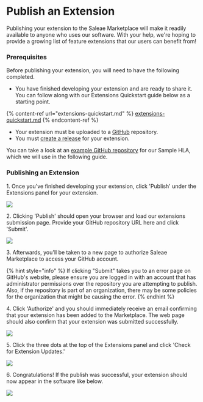 # Publish an Extension

Publishing your extension to the Saleae Marketplace will make it readily available to anyone who uses our software. With your help, we're hoping to provide a growing list of feature extensions that our users can benefit from!

### Prerequisites

Before publishing your extension, you will need to have the following completed.

* You have finished developing your extension and are ready to share it. You can follow along with our Extensions Quickstart guide below as a starting point.

{% content-ref url="extensions-quickstart.md" %}
[extensions-quickstart.md](extensions-quickstart.md)
{% endcontent-ref %}

* Your extension must be uploaded to a [GitHub](https://github.com/) repository.
* You must [create a release](https://help.github.com/en/github/administering-a-repository/managing-releases-in-a-repository) for your extension.

You can take a look at an [example GitHub repository](https://github.com/timreyes/sampleHLA) for our Sample HLA, which we will use in the following guide.

### Publishing an Extension

1\. Once you've finished developing your extension, click 'Publish' under the Extensions panel for your extension.

![](../.gitbook/assets/screen-shot-2020-06-10-at-8.40.05-pm.png)

2\. Clicking 'Publish' should open your browser and load our extensions submission page. Provide your GitHub repository URL here and click 'Submit'.

![](../.gitbook/assets/screen-shot-2020-06-11-at-8.52.44-pm.png)

3\. Afterwards, you'll be taken to a new page to authorize Saleae Marketplace to access your GitHub account.&#x20;

{% hint style="info" %}
If clicking "Submit" takes you to an error page on GitHub's website, please ensure you are logged in with an account that has administrator permissions over the repository you are attempting to publish. Also, if the repository is part of an organization, there may be some policies for the organization that might be causing the error.
{% endhint %}

4\. Click 'Authorize' and you should immediately receive an email confirming that your extension has been added to the Marketplace. The web page should also confirm that your extension was submitted successfully.

![](../.gitbook/assets/screen-shot-2020-06-11-at-9.31.38-pm.png)

5\. Click the three dots at the top of the Extensions panel and click 'Check for Extension Updates.'

![](../.gitbook/assets/screen-shot-2020-06-11-at-11.10.17-pm.png)

6\. Congratulations! If the publish was successful, your extension should now appear in the software like below.

![](../.gitbook/assets/screen-shot-2020-06-11-at-9.17.50-pm.png)

